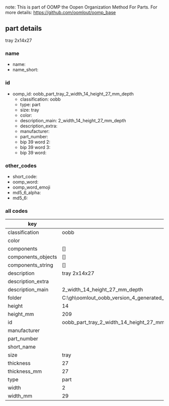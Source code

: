 #   

note: This is part of OOMP the Oopen Organization Method For Parts. For more details: https://github.com/oomlout/oomp_base

##  part details



tray 2x14x27

### name
* name: 
* name_short: 
### id
* oomp_id: oobb_part_tray_2_width_14_height_27_mm_depth
  * classification: oobb
  * type: part
  * size: tray
  * color: 
  * description_main: 2_width_14_height_27_mm_depth
  * description_extra: 
  * manufacturer: 
  * part_number: 
  * bip 39 word 2: 
  * bip 39 word 3: 
  * bip 39 word: 

### other_codes
* short_code: 
* oomp_word: 
* oomp_word_emoji 
* md5_6_alpha: 
* md5_6: 









### all codes 
| key | value |  
| --- | --- |  
| classification | oobb |  
| color |  |  
| components | [] |  
| components_objects | [] |  
| components_string | [] |  
| description | tray 2x14x27 |  
| description_extra |  |  
| description_main | 2_width_14_height_27_mm_depth |  
| folder | C:\gh\oomlout_oobb_version_4_generated_parts\things\oobb_part_tray_2_width_14_height_27_mm_depth |  
| height | 14 |  
| height_mm | 209 |  
| id | oobb_part_tray_2_width_14_height_27_mm_depth |  
| manufacturer |  |  
| part_number |  |  
| short_name |  |  
| size | tray |  
| thickness | 27 |  
| thickness_mm | 27 |  
| type | part |  
| width | 2 |  
| width_mm | 29 |  
